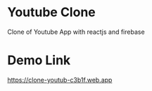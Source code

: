 # Youtube Clone
Clone of Youtube App with reactjs and firebase

# Demo Link
https://clone-youtub-c3b1f.web.app